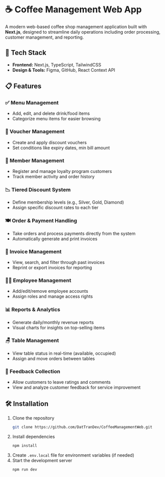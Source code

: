 # ☕ Coffee Management Web App

A modern web-based coffee shop management application built with **Next.js**, designed to streamline daily operations including order processing, customer management, and reporting.

## 🚀 Tech Stack

- **Frontend:** Next.js, TypeScript, TailwindCSS  
- **Design & Tools:** Figma, GitHub, React Context API  

## 📋 Features

### ✅ Menu Management
- Add, edit, and delete drink/food items
- Categorize menu items for easier browsing

### 🎁 Voucher Management
- Create and apply discount vouchers
- Set conditions like expiry dates, min bill amount

### 👤 Member Management
- Register and manage loyalty program customers
- Track member activity and order history

### 📉 Tiered Discount System
- Define membership levels (e.g., Silver, Gold, Diamond)
- Assign specific discount rates to each tier

### 🍽 Order & Payment Handling
- Take orders and process payments directly from the system
- Automatically generate and print invoices

### 🧾 Invoice Management
- View, search, and filter through past invoices
- Reprint or export invoices for reporting

### 👨‍🍳 Employee Management
- Add/edit/remove employee accounts
- Assign roles and manage access rights

### 📊 Reports & Analytics
- Generate daily/monthly revenue reports
- Visual charts for insights on top-selling items

### 🪑 Table Management
- View table status in real-time (available, occupied)
- Assign and move orders between tables

### 💬 Feedback Collection
- Allow customers to leave ratings and comments
- View and analyze customer feedback for service improvement

## 🛠 Installation

1. Clone the repository
   ```bash
   git clone https://github.com/DatTranDev/CoffeeManagementWeb.git
   ```
2. Install dependencies
   ```bash
   npm install
   ```
3. Create `.env.local` file for environment variables (if needed)
4. Start the development server
   ```bash
   npm run dev
   ```
